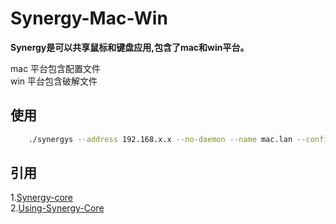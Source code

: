 # Synergy-Mac-Win
**Synergy是可以共享鼠标和键盘应用,包含了mac和win平台。**

mac 平台包含配置文件  
win 平台包含破解文件

## 使用

```bash
    ./synergys --address 192.168.x.x --no-daemon --name mac.lan --config ./base.conf
```

## 引用
1.[Synergy-core](https://github.com/symless/synergy-core)  
2.[Using-Synergy-Core](https://developpaper.com/using-synergy-core/)
